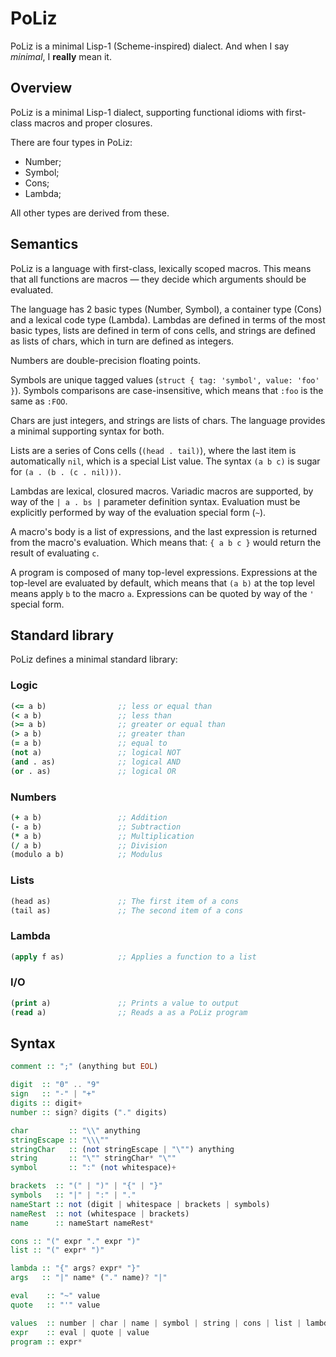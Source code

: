 # PoLiz

PoLiz is a minimal Lisp-1 (Scheme-inspired) dialect. And when I say *minimal*,
I **really** mean it.


## Overview

PoLiz is a minimal Lisp-1 dialect, supporting functional idioms with
first-class macros and proper closures.

There are four types in PoLiz:

- Number;
- Symbol;
- Cons;
- Lambda;

All other types are derived from these.


## Semantics

PoLiz is a language with first-class, lexically scoped macros. This means that
all functions are macros — they decide which arguments should be evaluated.

The language has 2 basic types (Number, Symbol), a container type (Cons) and a
lexical code type (Lambda). Lambdas are defined in terms of the most basic
types, lists are defined in term of cons cells, and strings are defined as
lists of chars, which in turn are defined as integers.

Numbers are double-precision floating points.

Symbols are unique tagged values (`struct { tag: 'symbol', value: 'foo' }`).
Symbols comparisons are case-insensitive, which means that `:foo` is the same
as `:FOO`.

Chars are just integers, and strings are lists of chars. The language provides
a minimal supporting syntax for both.

Lists are a series of Cons cells (`(head . tail)`), where the last item is
automatically `nil`, which is a special List value. The syntax `(a b c)` is
sugar for `(a . (b . (c . nil)))`.

Lambdas are lexical, closured macros. Variadic macros are supported, by way of
the `| a . bs |` parameter definition syntax. Evaluation must be explicitly
performed by way of the evaluation special form (`~`).

A macro's body is a list of expressions, and the last expression is returned
from the macro's evaluation. Which means that: `{ a b c }` would return the
result of evaluating `c`.

A program is composed of many top-level expressions. Expressions at the
top-level are evaluated by default, which means that `(a b)` at the top level
means apply `b` to the macro `a`. Expressions can be quoted by way of the `'`
special form.


## Standard library

PoLiz defines a minimal standard library:

### Logic

```clj
(<= a b)                ;; less or equal than
(< a b)                 ;; less than
(>= a b)                ;; greater or equal than
(> a b)                 ;; greater than
(= a b)                 ;; equal to
(not a)                 ;; logical NOT
(and . as)              ;; logical AND
(or . as)               ;; logical OR
```

### Numbers

```clj
(+ a b)                 ;; Addition
(- a b)                 ;; Subtraction
(* a b)                 ;; Multiplication
(/ a b)                 ;; Division
(modulo a b)            ;; Modulus
```

### Lists

```clj
(head as)               ;; The first item of a cons
(tail as)               ;; The second item of a cons
```

### Lambda

```clj
(apply f as)            ;; Applies a function to a list
```

### I/O

```clj
(print a)               ;; Prints a value to output
(read a)                ;; Reads a as a PoLiz program
```



## Syntax

```hs
comment :: ";" (anything but EOL)

digit  :: "0" .. "9"
sign   :: "-" | "+"
digits :: digit+
number :: sign? digits ("." digits)

char         :: "\\" anything
stringEscape :: "\\\""
stringChar   :: (not stringEscape | "\"") anything
string       :: "\"" stringChar* "\""
symbol       :: ":" (not whitespace)+

brackets  :: "(" | ")" | "{" | "}"
symbols   :: "|" | ":" | "."
nameStart :: not (digit | whitespace | brackets | symbols)
nameRest  :: not (whitespace | brackets)
name      :: nameStart nameRest*

cons :: "(" expr "." expr ")"
list :: "(" expr* ")"

lambda :: "{" args? expr* "}"
args   :: "|" name* ("." name)? "|"

eval    :: "~" value
quote   :: "'" value

values  :: number | char | name | symbol | string | cons | list | lambda
expr    :: eval | quote | value
program :: expr*
```

